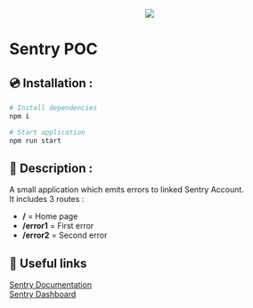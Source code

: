 <p align='center'>
  <a href="https://sentry.io/">
    <img src="https://sentry.io/_assets/branding/png/sentry-horizontal-black-6aaf82e66456a21249eb5bef3d3e65754cadfd498f31469002bc603d966d08ef.png" />
  </a>
</p>

# Sentry POC 

## 💿 Installation :


``` bash
# Install dependencies
npm i

# Start application
npm run start
```

## 🧾 Description :

A small application which emits errors to linked Sentry Account.  
It includes 3 routes :
- **/** = Home page
- **/error1** = First error
- **/error2** = Second error

## 🚀 Useful links 

[Sentry Documentation](https://docs.sentry.io/error-reporting/quickstart/?platform=node)  
[Sentry Dashboard](https://sentry.io/settings/)
